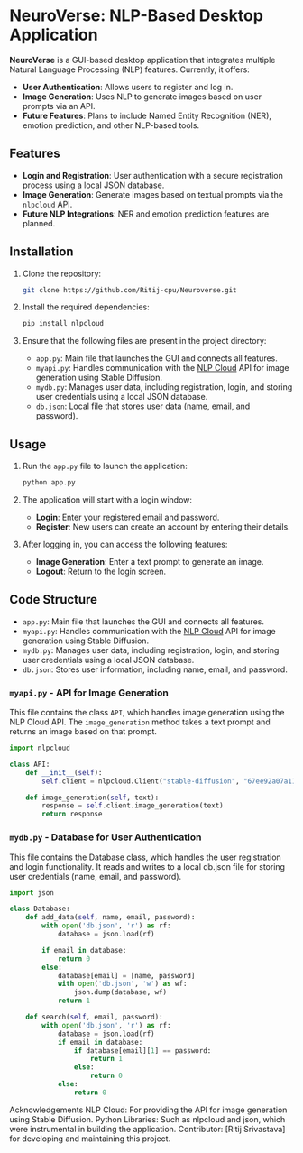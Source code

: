 # NeuroVerse: NLP-Based Desktop Application

**NeuroVerse** is a GUI-based desktop application that integrates multiple Natural Language Processing (NLP) features. Currently, it offers:

- **User Authentication**: Allows users to register and log in.
- **Image Generation**: Uses NLP to generate images based on user prompts via an API.
- **Future Features**: Plans to include Named Entity Recognition (NER), emotion prediction, and other NLP-based tools.

## Features
- **Login and Registration**: User authentication with a secure registration process using a local JSON database.
- **Image Generation**: Generate images based on textual prompts via the `nlpcloud` API.
- **Future NLP Integrations**: NER and emotion prediction features are planned.

## Installation

1. Clone the repository:
    ```bash
    git clone https://github.com/Ritij-cpu/Neuroverse.git
    ```

2. Install the required dependencies:
    ```bash
    pip install nlpcloud
    ```

3. Ensure that the following files are present in the project directory:
    - `app.py`: Main file that launches the GUI and connects all features.
    - `myapi.py`: Handles communication with the [NLP Cloud](https://nlpcloud.io/) API for image generation using Stable Diffusion.
    - `mydb.py`: Manages user data, including registration, login, and storing user credentials using a local JSON database.
    - `db.json`: Local file that stores user data (name, email, and password).

## Usage

1. Run the `app.py` file to launch the application:
    ```bash
    python app.py
    ```

2. The application will start with a login window:
    - **Login**: Enter your registered email and password.
    - **Register**: New users can create an account by entering their details.

3. After logging in, you can access the following features:
    - **Image Generation**: Enter a text prompt to generate an image.
    - **Logout**: Return to the login screen.

## Code Structure

- `app.py`: Main file that launches the GUI and connects all features.
- `myapi.py`: Handles communication with the [NLP Cloud](https://nlpcloud.io/) API for image generation using Stable Diffusion.
- `mydb.py`: Manages user data, including registration, login, and storing user credentials using a local JSON database.
- `db.json`: Stores user information, including name, email, and password.

### `myapi.py` - API for Image Generation

This file contains the class `API`, which handles image generation using the NLP Cloud API. The `image_generation` method takes a text prompt and returns an image based on that prompt.


```python
import nlpcloud

class API:
    def __init__(self):
        self.client = nlpcloud.Client("stable-diffusion", "67ee92a07a11daf205627520df4076cd3a7550ef", gpu=True)

    def image_generation(self, text):
        response = self.client.image_generation(text)
        return response
```
### `mydb.py` - Database for User Authentication
This file contains the Database class, which handles the user registration and login functionality. It reads and writes to a local db.json file for storing user credentials (name, email, and password).

```python
import json

class Database:
    def add_data(self, name, email, password):
        with open('db.json', 'r') as rf:
            database = json.load(rf)

        if email in database:
            return 0
        else:
            database[email] = [name, password]
            with open('db.json', 'w') as wf:
                json.dump(database, wf)
            return 1

    def search(self, email, password):
        with open('db.json', 'r') as rf:
            database = json.load(rf)
            if email in database:
                if database[email][1] == password:
                    return 1
                else:
                    return 0
            else:
                return 0

```
Acknowledgements
NLP Cloud: For providing the API for image generation using Stable Diffusion.
Python Libraries: Such as nlpcloud and json, which were instrumental in building the application.
Contributor: [Ritij Srivastava] for developing and maintaining this project.



